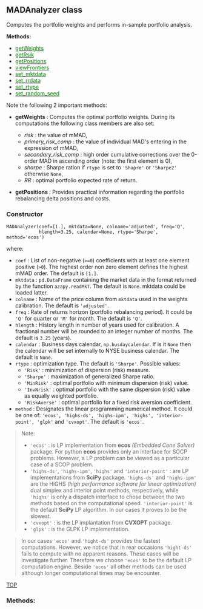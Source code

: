 
## MADAnalyzer class

Computes the portfolio weights and performs in-sample portfolio analysis.

**Methods:**

* [<span style="color:green">getWeights</span>](#getWeights)
* [<span style="color:green">getRsik</span>](#getRisk)
* [<span style="color:green">getPositions</span>](#getPositions)
* [<span style="color:green">viewFrontiers</span>](#viewFrontiers)
* [<span style="color:green">set_mktdata</span>](#set_mktdata)
* [<span style="color:green">set_rrdata</span>](#set_rrdate)
* [<span style="color:green">set_rtype</span>](#set_rtype)
* [<span style="color:green">set_random_seed</span>](#set_random_seed)

Note the following 2 important methods: <a name="RiskMembers"></a>
* **getWeights** : Computes the optimal portfolio weights.
During its computations the following class members are also set:
  * _risk_ : the value of mMAD,
  * _primery_risk_comp_ : the value of individual MAD's entering in the
  expression of mMAD,
  * _secondary_risk_comp_ : high order cumulative corrections over the
  0-order MAD in ascending order (note: the first element is 0),
  * _sharpe_ : Sharpe ration if `rtype` is set to `'Shapre'` or `'Sharpe2'`
  otherwise `None`,
  * _RR_ : optimal portfolio expected rate of return.


* **getPositions** : Provides practical information regarding the portfolio
rebalancing delta positions and costs.


### Constructor

```
MADAnalyzer(coef=[1.], mktdata=None, colname='adjusted', freq='Q',
            hlength=3.25, calendar=None, rtype='Sharpe', method='ecos')
```

where:

  * `coef` : List of non-negative (`>=0`) coefficients with at least one
  element positive (`>0`). The highest order non zero element defines the
  highest mMAD order. The default is `[1.]`.
  * `mktdata` : `pd.DataFrame` containing the market data in the format returned by
  the function `azapy.readMkT`. The default is `None`. mktdata could be loaded
  latter.
  * ``colname`` : Name of the price column from `mktdata` used in the weights
  calibration. The default is `'adjusted'`.
  * `freq` : Rate of returns horizon (portfolio rebalancing period).
  It could be `'Q'` for quarter or `'M'` for month. The default is `'Q'`.
  * `hlength` : History length in number of years used for calibration.
  A fractional number will be rounded to an integer number of months.
  The default is `3.25` (years).
  * `calendar` :  Business days calendar, `np.busdaycalendar`. If is it `None`
  then the calendar will be set internally to NYSE business calendar.
  The default is `None`.
  * `rtype` : optimization type. The default is `'Sharpe'`. Possible values:
      - `'Risk'` : minimization of dispersion (risk) measure.
      - `'Sharpe'` : maximization of generalized Sharpe ratio.
      - `'MinRisk'` : optimal portfolio with minimum dispersion (risk) value.
      - `'InvNrisk'` : optimal portfolio with the same dispersion (risk) value
  		as equally weighted portfolio.
      - `'RiskAverse'` : optimal portfolio for a fixed risk aversion coefficient.
  * `method` : Designates the linear programming numerical method.
  It could be one of: `'ecos',
  'highs-ds', 'highs-ipm', 'highs', 'interior-point', 'glpk'` and `'cvxopt'`.
  The default is `'ecos'`.

  > Note:
  >	* `'ecos'` : is LP implementation from __ecos__ _(Embedded Cone Solver)_
  package. For python __ecos__ provides only an interface for SOCP problems.
  However, a LP problem can be viewed as a particular case of a SCOP problem.
  >	* `'highs-ds'`, `'highs-ipm'`, `'highs'` and `'interior-point'` : are LP
  implementations from __SciPy__ package. `'highs-ds'` and `'highs-ipm'` are
  the HiGHS _(high performance software for linear optimization)_ dual simplex
  and interior point methods, respectively, while `'highs'` is only a dispatch
  interface to chose between the two methods based on the computational speed.
  `'interior-point'` is the default __SciPy__ LP algorithm. In our cases it
  proves to be the slowest.
  > * `'cvxopt'` : is the LP implantation from __CVXOPT__ package.
  > * `'glpk'` : is the GLPK LP implementation.

  > In our cases `'ecos'` and `'hight-ds'` provides the fastest computations.
  However, we notice that in rear occasions `'hight-ds'` fails to compute with no
  apparent reasons. These cases will be investigate further. Therefore we choose
  `'ecos'` to be the default LP computation engine. Beside `'ecos'` all other
  methods can be used although longer computational times may be encounter.

[TOP](#TOP)

### Methods:
